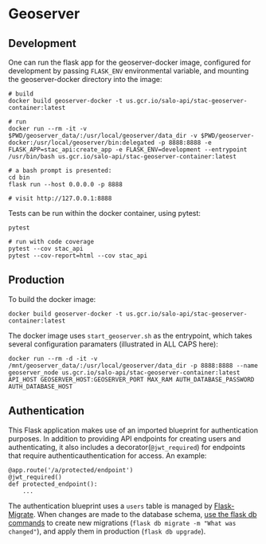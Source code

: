 Geoserver
=========

Development
-----------

One can run the flask app for the geoserver-docker image, configured for
development by passing `FLASK_ENV` environmental variable, and mounting the
geoserver-docker directory into the image:

    # build
    docker build geoserver-docker -t us.gcr.io/salo-api/stac-geoserver-container:latest

    # run
    docker run --rm -it -v $PWD/geoserver_data/:/usr/local/geoserver/data_dir -v $PWD/geoserver-docker:/usr/local/geoserver/bin:delegated -p 8888:8888 -e FLASK_APP=stac_api:create_app -e FLASK_ENV=development --entrypoint /usr/bin/bash us.gcr.io/salo-api/stac-geoserver-container:latest

    # a bash prompt is presented:
    cd bin
    flask run --host 0.0.0.0 -p 8888

    # visit http://127.0.0.1:8888

Tests can be run within the docker container, using pytest:

    pytest

    # run with code coverage
    pytest --cov stac_api
    pytest --cov-report=html --cov stac_api


Production
----------

To build the docker image:

    docker build geoserver-docker -t us.gcr.io/salo-api/stac-geoserver-container:latest

The docker image uses `start_geoserver.sh` as the entrypoint, which takes
several configuration paramaters (illustrated in ALL CAPS here):

    docker run --rm -d -it -v /mnt/geoserver_data/:/usr/local/geoserver/data_dir -p 8888:8888 --name geoserver_node us.gcr.io/salo-api/stac-geoserver-container:latest API_HOST GEOSERVER_HOST:GEOSERVER_PORT MAX_RAM AUTH_DATABASE_PASSWORD AUTH_DATABASE_HOST


Authentication
---------------

This Flask application makes use of an imported blueprint for authentication
purposes. In addition to providing API endpoints for creating users and
authenticating, it also includes a decorator(`@jwt_required`) for endpoints that require
authenticauthentication for access. An example:

    @app.route('/a/protected/endpoint')
    @jwt_required()
    def protected_endpoint():
        ...

The authentication blueprint uses a `users` table is managed by [Flask-Migrate](https://flask-migrate.readthedocs.io/en/latest/). When changes are made to the database schema, [use the flask db commands](https://flask-migrate.readthedocs.io/en/latest/#example) to create new migrations (`flask db migrate -m "What was changed"`), and apply them in production (`flask db upgrade`).
